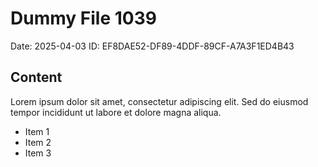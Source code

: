 # Dummy File 1039

Date: 2025-04-03
ID: EF8DAE52-DF89-4DDF-89CF-A7A3F1ED4B43

## Content

Lorem ipsum dolor sit amet, consectetur adipiscing elit.
Sed do eiusmod tempor incididunt ut labore et dolore magna aliqua.

* Item 1
* Item 2
* Item 3

